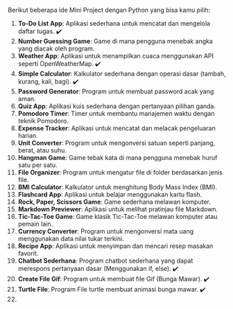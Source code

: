 Berikut beberapa ide Mini Project dengan Python yang bisa kamu pilih:

1. **To-Do List App**: Aplikasi sederhana untuk mencatat dan mengelola daftar tugas. ✔️
2. **Number Guessing Game**: Game di mana pengguna menebak angka yang diacak oleh program.
3. **Weather App**: Aplikasi untuk menampilkan cuaca menggunakan API seperti OpenWeatherMap. ✔️
4. **Simple Calculator**: Kalkulator sederhana dengan operasi dasar (tambah, kurang, kali, bagi). ✔️
5. **Password Generator**: Program untuk membuat password acak yang aman.
6. **Quiz App**: Aplikasi kuis sederhana dengan pertanyaan pilihan ganda.
7. **Pomodoro Timer**: Timer untuk membantu manajemen waktu dengan teknik Pomodoro.
8. **Expense Tracker**: Aplikasi untuk mencatat dan melacak pengeluaran harian.
9. **Unit Converter**: Program untuk mengonversi satuan seperti panjang, berat, atau suhu.
10. **Hangman Game**: Game tebak kata di mana pengguna menebak huruf satu per satu.
11. **File Organizer**: Program untuk mengatur file di folder berdasarkan jenis file.
12. **BMI Calculator**: Kalkulator untuk menghitung Body Mass Index (BMI).
13. **Flashcard App**: Aplikasi untuk belajar menggunakan kartu flash.
14. **Rock, Paper, Scissors Game**: Game sederhana melawan komputer.
15. **Markdown Previewer**: Aplikasi untuk melihat pratinjau file Markdown.
16. **Tic-Tac-Toe Game**: Game klasik Tic-Tac-Toe melawan komputer atau pemain lain.  
17. **Currency Converter**: Program untuk mengonversi mata uang menggunakan data nilai tukar terkini.  
18. **Recipe App**: Aplikasi untuk menyimpan dan mencari resep masakan favorit.  
19. **Chatbot Sederhana**: Program chatbot sederhana yang dapat merespons pertanyaan dasar (Menggunakan if, else). ✔️
20. **Create File Gif**: Program untuk membuat file Gif (Bunga Mawar). ✔️
21. **Turtle File**: Program File turtle membuat animasi bunga mawar. ✔️
22. 

